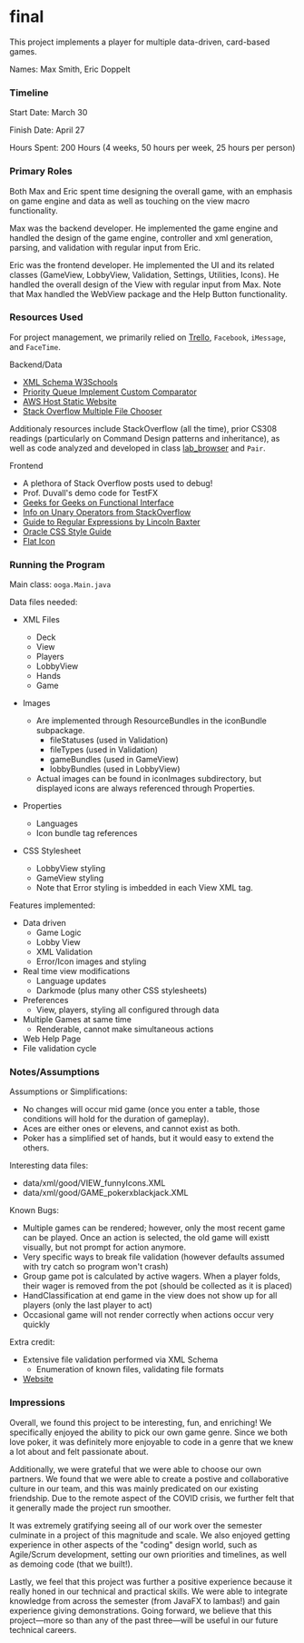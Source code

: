 final
====

This project implements a player for multiple data-driven, card-based games.

Names: Max Smith, Eric Doppelt

### Timeline

Start Date: March 30

Finish Date: April 27

Hours Spent: 200 Hours (4 weeks, 50 hours per week, 25 hours per person)

### Primary Roles
Both Max and Eric spent time designing the overall game, with an emphasis on game engine and data as well as touching on the view macro functionality.

Max was the backend developer. He implemented the game engine and handled the design of the game engine, controller and xml generation, parsing, and validation with regular input from Eric.

Eric was the frontend developer. He implemented the UI and its related classes (GameView, LobbyView, Validation, Settings, Utilities, Icons). He handled the overall design of the View with regular input from Max. Note that Max handled the WebView package and the Help Button functionality.

### Resources Used

For project management, we primarily relied on [Trello](https://trello.com/twentyone8/members?utm_source=eval-email&utm_medium=email&utm_campaign=team-invite), `Facebook`, `iMessage`, and `FaceTime`.

Backend/Data
* [XML Schema W3Schools](https://www.w3schools.com/xml/schema_intro.asp)
* [Priority Queue Implement Custom Comparator](https://www.geeksforgeeks.org/implement-priorityqueue-comparator-java/)
* [AWS Host Static Website](https://aws.amazon.com/getting-started/hands-on/host-static-website/)
* [Stack Overflow Multiple File Chooser](https://stackoverflow.com/questions/42972059/javafx-filechooser-open-multiple-files-in-order-of-selection)

Additionaly resources include StackOverflow (all the time), prior CS308 readings (particularly on Command Design patterns and inheritance), as well as code analyzed and developed in class [lab_browser](https://coursework.cs.duke.edu/max.smith/lab_browser) and `Pair`. 

Frontend
* A plethora of Stack Overflow posts used to debug!
* Prof. Duvall's demo code for TestFX
* [Geeks for Geeks on Functional Interface](https://www.geeksforgeeks.org/functional-interfaces-java/)
* [Info on Unary Operators from StackOverflow](https://stackoverflow.com/questions/40472668/numeric-textfield-for-integers-in-javafx-8-with-textformatter-and-or-unaryoperat)
* [Guide to Regular Expressions by Lincoln Baxter](https://www.ocpsoft.org/opensource/guide-to-regular-expressions-in-java-part-1/)
* [Oracle CSS Style Guide](https://openjfx.io/javadoc/11/javafx.graphics/javafx/scene/doc-files/cssref.html)
* [Flat Icon](https://www.flaticon.com/home)

### Running the Program

Main class: `ooga.Main.java`

Data files needed: 
* XML Files
    * Deck
    * View
    * Players
    * LobbyView
    * Hands
    * Game
* Images
	* Are implemented through ResourceBundles in the iconBundle subpackage.
		* fileStatuses (used in Validation)
		* fileTypes (used in Validation)
		* gameBundles (used in GameView)
		* lobbyBundles (used in LobbyView)
	* Actual images can be found in iconImages subdirectory, but displayed icons are always referenced through Properties.
		
* Properties
    *  Languages
    *  Icon bundle tag references
*  CSS Stylesheet
    *  LobbyView styling
    *  GameView styling
    *  Note that Error styling is imbedded in each View XML tag.

Features implemented:
* Data driven
    * Game Logic
    * Lobby View
    * XML Validation
    * Error/Icon images and styling
* Real time view modifications
    * Language updates
    * Darkmode (plus many other CSS stylesheets)
* Preferences
    * View, players, styling all configured through data
* Multiple Games at same time
    * Renderable, cannot make simultaneous actions
* Web Help Page
* File validation cycle

### Notes/Assumptions

Assumptions or Simplifications:
* No changes will occur mid game (once you enter a table, those conditions will hold for the duration of gameplay).
* Aces are either ones or elevens, and cannot exist as both.
* Poker has a simplified set of hands, but it would easy to extend the others.

Interesting data files:
* data/xml/good/VIEW_funnyIcons.XML
* data/xml/good/GAME_pokerxblackjack.XML

Known Bugs:
* Multiple games can be rendered; however, only the most recent game can be played. Once an action is selected, the old game will existt visually, but not prompt for action anymore.
* Very specific ways to break file validation (however defaults assumed with try catch so program won't crash)
* Group game pot is calculated by active wagers. When a player folds, their wager is removed from the pot (should be collected as it is placed)
* HandClassification at end game in the view does not show up for all players (only the last player to act)
* Occasional game will not render correctly when actions occur very quickly

Extra credit:
* Extensive file validation performed via XML Schema
    * Enumeration of known files, validating file formats
* [Website](http://casino308.com/)


### Impressions

Overall, we found this project to be interesting, fun, and enriching! We specifically enjoyed the ability to pick our own game genre. Since we both love poker, it was definitely more enjoyable to code in a genre that we knew a lot about and felt passionate about.

Additionally, we were grateful that we were able to choose our own partners. We found that we were able to create a postive and collaborative culture in our team, and this was mainly predicated on our existing friendship. Due to the remote aspect of the COVID crisis, we further felt that it generally made the project run smoother. 

It was extremely gratifying seeing all of our work over the semester culminate in a project of this magnitude and scale. We also enjoyed getting experience in other aspects of the "coding" design world, such as Agile/Scrum development, setting our own priorities and timelines, as well as demoing code (that we built!).

Lastly, we feel that this project was further a positive experience because it really honed in our technical and practical skills. We were able to integrate knowledge from across the semester (from JavaFX to lambas!) and gain experience giving demonstrations. Going forward, we believe that this project—more so than any of the past three—will be useful in our future technical careers.

